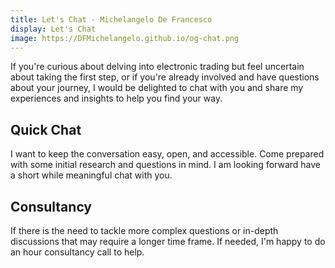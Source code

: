 ```yaml
---
title: Let's Chat - Michelangelo De Francesco
display: Let's Chat
image: https://DFMichelangelo.github.io/og-chat.png
---
```


<!-- [ITA Italian](/chat-it) -->

If you're curious about delving into electronic trading but feel uncertain about taking the first step, or if you're already involved and have questions about your journey, I would be delighted to chat with you and share my experiences and insights to help you find your way.

## Quick Chat

I want to keep the conversation easy, open, and accessible. Come prepared with some initial research and questions in mind. I am looking forward have a short while meaningful chat with you.

<CalCom link="dfmichelangelo/quick-chat" title="Book a 10 minutes chat" />

## Consultancy

If there is the need to tackle more complex questions or in-depth discussions that may require a longer time frame. If needed, I'm happy to do an hour consultancy call to help.

<CalCom link="dfmichelangelo/consult" title="Schedule a consultation" />
